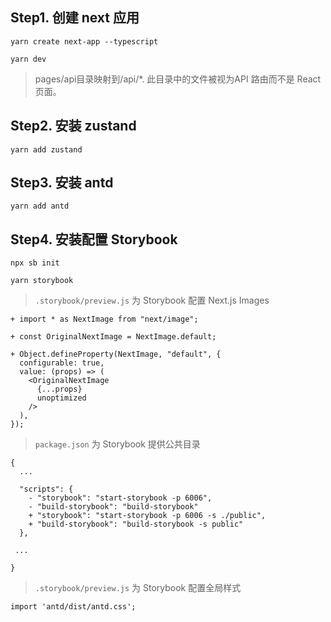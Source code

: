 ## Step1. 创建 next 应用

```base
yarn create next-app --typescript

yarn dev
```

> pages/api目录映射到/api/*. 此目录中的文件被视为API 路由而不是 React 页面。


## Step2. 安装 zustand

```base
yarn add zustand
```

## Step3. 安装 antd

```base
yarn add antd
```

## Step4. 安装配置 Storybook

```base
npx sb init

yarn storybook
```

> `.storybook/preview.js` 为 Storybook 配置 Next.js Images

```base
+ import * as NextImage from "next/image";

+ const OriginalNextImage = NextImage.default;

+ Object.defineProperty(NextImage, "default", {
  configurable: true,
  value: (props) => (
    <OriginalNextImage
      {...props}
      unoptimized
    />
  ),
});
```

> `package.json` 为 Storybook 提供公共目录

```base
{
  ...
  
  "scripts": {
    - "storybook": "start-storybook -p 6006",
    - "build-storybook": "build-storybook"
    + "storybook": "start-storybook -p 6006 -s ./public",
    + "build-storybook": "build-storybook -s public"
  },
  
 ...

}
```

> `.storybook/preview.js` 为 Storybook 配置全局样式

```base
import 'antd/dist/antd.css';
```
